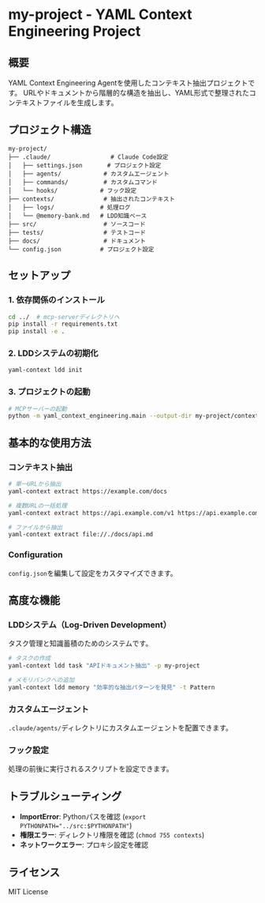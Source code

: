 # my-project - YAML Context Engineering Project

## 概要

YAML Context Engineering Agentを使用したコンテキスト抽出プロジェクトです。
URLやドキュメントから階層的な構造を抽出し、YAML形式で整理されたコンテキストファイルを生成します。

## プロジェクト構造

```
my-project/
├── .claude/                 # Claude Code設定
│   ├── settings.json       # プロジェクト設定
│   ├── agents/            # カスタムエージェント
│   ├── commands/          # カスタムコマンド
│   └── hooks/            # フック設定
├── contexts/              # 抽出されたコンテキスト
│   ├── logs/             # 処理ログ
│   └── @memory-bank.md   # LDD知識ベース
├── src/                   # ソースコード
├── tests/                 # テストコード
├── docs/                  # ドキュメント
└── config.json           # プロジェクト設定

```

## セットアップ

### 1. 依存関係のインストール

```bash
cd ../  # mcp-serverディレクトリへ
pip install -r requirements.txt
pip install -e .
```

### 2. LDDシステムの初期化

```bash
yaml-context ldd init
```

### 3. プロジェクトの起動

```bash
# MCPサーバーの起動
python -m yaml_context_engineering.main --output-dir my-project/contexts
```

## 基本的な使用方法

### コンテキスト抽出

```bash
# 単一URLから抽出
yaml-context extract https://example.com/docs

# 複数URLの一括処理
yaml-context extract https://api.example.com/v1 https://api.example.com/v2

# ファイルから抽出
yaml-context extract file://./docs/api.md
```

### Configuration

`config.json`を編集して設定をカスタマイズできます。

## 高度な機能

### LDDシステム（Log-Driven Development）

タスク管理と知識蓄積のためのシステムです。

```bash
# タスクの作成
yaml-context ldd task "APIドキュメント抽出" -p my-project

# メモリバンクへの追加
yaml-context ldd memory "効率的な抽出パターンを発見" -t Pattern
```

### カスタムエージェント

`.claude/agents/`ディレクトリにカスタムエージェントを配置できます。

### フック設定

処理の前後に実行されるスクリプトを設定できます。

## トラブルシューティング

- **ImportError**: Pythonパスを確認 (`export PYTHONPATH="../src:$PYTHONPATH"`)
- **権限エラー**: ディレクトリ権限を確認 (`chmod 755 contexts`)
- **ネットワークエラー**: プロキシ設定を確認

## ライセンス

MIT License
